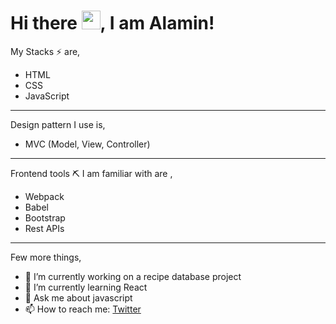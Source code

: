 # Hi there <img src="https://raw.githubusercontent.com/MartinHeinz/MartinHeinz/master/wave.gif" width="30px">, I am Alamin!

My Stacks ⚡ are,
- HTML
- CSS
- JavaScript
---
Design pattern I use is,
- MVC (Model, View, Controller)
---
Frontend tools ⛏ I am familiar with are ,
- Webpack
- Babel
- Bootstrap
- Rest APIs
---
Few more things,
- 🔭 I’m currently working on a recipe database project
- 🌱 I’m currently learning React
- 💬 Ask me about javascript
- 📫 How to reach me: [Twitter](https://twitter.com/shaikh_media)
